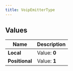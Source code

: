 ```yaml
---
title: VoipEmitterType
---
```


## Values

| Name | Description |
| ---- | ----------- |
| **Local** | Value: **0** |
| **Positional** | Value: **1** |

